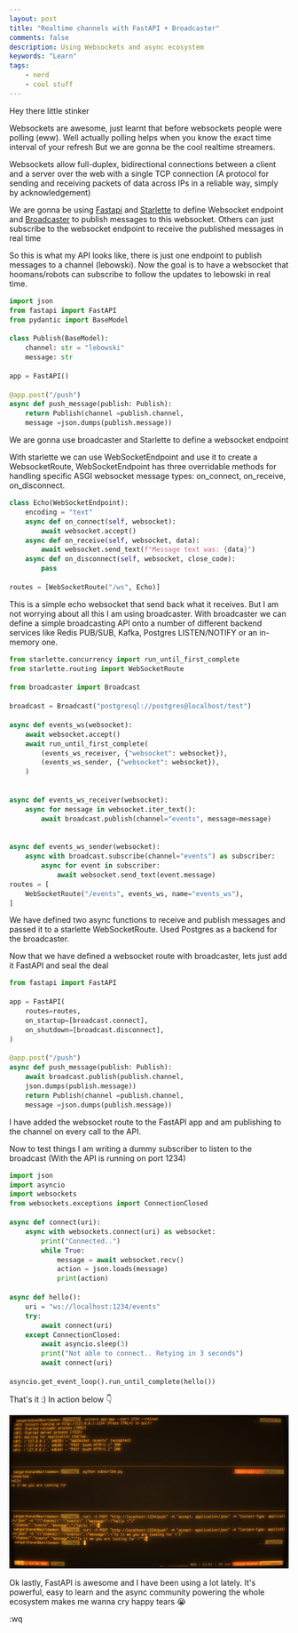 ```yaml
---
layout: post
title: "Realtime channels with FastAPI + Broadcaster"
comments: false
description: Using Websockets and async ecosystem
keywords: "Learn"
tags:
    - nerd
    - cool stuff
---
```


Hey there little stinker

Websockets are awesome, just learnt that before websockets people were polling (eww). Well actually polling helps when you know the exact time interval of your refresh But we are gonna be the cool realtime streamers. 

Websockets allow full-duplex, bidirectional connections between a client and a server over the web with a single TCP connection (A protocol for sending and receiving packets of data across IPs in a reliable way, simply by acknowledgement)

We are gonna be using [Fastapi](https://github.com/tiangolo/fastapi) and [Starlette](https://github.com/encode/starlette) to define Websocket endpoint and [Broadcaster](https://github.com/encode/broadcaster) to publish messages to this websocket. Others can just subscribe to the websocket endpoint to receive the published messages in real time 

So this is what my API looks like, there is just one endpoint to publish messages to a channel (lebowski). Now the goal is to have a websocket that hoomans/robots can subscribe to follow the updates to lebowski in real time.

```python
import json
from fastapi import FastAPI
from pydantic import BaseModel

class Publish(BaseModel):
    channel: str = "lebowski"
    message: str

app = FastAPI()

@app.post("/push")
async def push_message(publish: Publish):
    return Publish(channel =publish.channel, 
    message =json.dumps(publish.message))
```

We are gonna use broadcaster and Starlette to define a websocket endpoint

With starlette we can use WebSocketEndpoint and use it to create a WebsocketRoute, WebSocketEndpoint has three overridable methods for handling specific ASGI websocket message types: on_connect, on_receive, on_disconnect. 

```python
class Echo(WebSocketEndpoint):
    encoding = "text"
    async def on_connect(self, websocket):
        await websocket.accept()
    async def on_receive(self, websocket, data):
        await websocket.send_text(f"Message text was: {data}")
    async def on_disconnect(self, websocket, close_code):
        pass

routes = [WebSocketRoute("/ws", Echo)]
```
This is a simple echo websocket that send back what it receives. But I am not worrying about all this I am using broadcaster. With broadcaster we can define a simple broadcasting API onto a number of different backend services like Redis PUB/SUB, Kafka, Postgres LISTEN/NOTIFY or an in-memory one.

```python
from starlette.concurrency import run_until_first_complete
from starlette.routing import WebSocketRoute

from broadcaster import Broadcast

broadcast = Broadcast("postgresql://postgres@localhost/test")

async def events_ws(websocket):
    await websocket.accept()
    await run_until_first_complete(
        (events_ws_receiver, {"websocket": websocket}),
        (events_ws_sender, {"websocket": websocket}),
    )


async def events_ws_receiver(websocket):
    async for message in websocket.iter_text():
        await broadcast.publish(channel="events", message=message)


async def events_ws_sender(websocket):
    async with broadcast.subscribe(channel="events") as subscriber:
        async for event in subscriber:
            await websocket.send_text(event.message)
routes = [
    WebSocketRoute("/events", events_ws, name="events_ws"),
]
```

We have defined two async functions to receive and publish messages and passed it to a starlette WebSocketRoute. Used Postgres as a backend for the broadcaster.

Now that we have defined a websocket route with broadcaster, lets just add it FastAPI and seal the deal

```python
from fastapi import FastAPI

app = FastAPI(
    routes=routes, 
    on_startup=[broadcast.connect],
    on_shutdown=[broadcast.disconnect],
)

@app.post("/push")
async def push_message(publish: Publish):
    await broadcast.publish(publish.channel, 
    json.dumps(publish.message))
    return Publish(channel =publish.channel, 
    message =json.dumps(publish.message))
```

I have added the websocket route to the FastAPI app and am publishing to the channel on every call to the API.

Now to test things I am writing a dummy subscriber to listen to the broadcast (With the API is running on port 1234)

```python
import json
import asyncio
import websockets
from websockets.exceptions import ConnectionClosed

async def connect(uri):
    async with websockets.connect(uri) as websocket:
        print("Connected..")
        while True:
            message = await websocket.recv()
            action = json.loads(message)
            print(action)

async def hello():
    uri = "ws://localhost:1234/events"
    try:
        await connect(uri)
    except ConnectionClosed:
        await asyncio.sleep(3)
        print("Not able to connect.. Retying in 3 seconds")
        await connect(uri)

asyncio.get_event_loop().run_until_complete(hello())
```

That's it :) In action below 👇

![alt text](/img/cmd_websocket.png)


Ok lastly, FastAPI is awesome and I have been using a lot lately. It's powerful, easy to learn and the async community powering the whole ecosystem makes me wanna cry happy tears 😭

:wq
